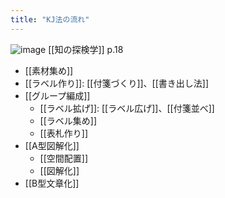 ```yaml
---
title: "KJ法の流れ"
---
```


![image](https://gyazo.com/72aa3e14846f037223854bb2d895b992/thumb/1000)
[[知の探検学]] p.18

- [[素材集め]]
- [[ラベル作り]]: [[付箋づくり]]、[[書き出し法]]
- [[グループ編成]]
    - [[ラベル拡げ]]: [[ラベル広げ]]、[[付箋並べ]]
    - [[ラベル集め]]
    - [[表札作り]]
- [[A型図解化]]
    - [[空間配置]]
    - [[図解化]]
- [[B型文章化]]
